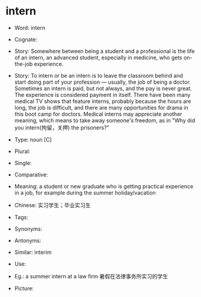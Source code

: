 # intern

- Word: intern
- Cognate: 
- Story: Somewhere between being a student and a professional is the life of an intern, an advanced student, especially in medicine, who gets on-the-job experience.
- Story: To intern or be an intern is to leave the classroom behind and start doing part of your profession — usually, the job of being a doctor. Sometimes an intern is paid, but not always, and the pay is never great. The experience is considered payment in itself. There have been many medical TV shows that feature interns, probably because the hours are long, the job is difficult, and there are many opportunities for drama in this boot camp for doctors. Medical interns may appreciate another meaning, which means to take away someone's freedom, as in "Why did you intern(拘留，关押) the prisoners?"

- Type: noun [C]
- Plural: 
- Single: 
- Comparative: 
- Meaning: a student or new graduate who is getting practical experience in a job, for example during the summer holiday/vacation
- Chinese: 实习学生；毕业实习生
- Tags: 
- Synonyms: 
- Antonyms: 
- Similar: interim
- Use: 
- Eg.: a summer intern at a law firm 暑假在法律事务所实习的学生
- Picture: 

